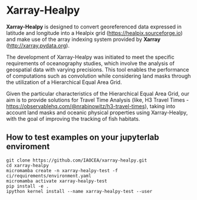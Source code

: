 # Xarray-Healpy

**Xarray-Healpy** is designed to convert georeferenced data expressed in latitude and longitude into a Healpix grid (https://healpix.sourceforge.io) and make use of the array indexing system provided by **Xarray** (http://xarray.pydata.org).

The development of Xarray-Healpy was initiated to meet the specific requirements of oceanography studies, which involve the analysis of geospatial data with varying precisions. This tool enables the performance of computations such as convolution while considering land masks through the utilization of a Hierarchical Equal Area Grid.

Given the particular characteristics of the Hierarchical Equal Area Grid, our aim is to provide solutions for Travel Time Analysis (like, H3 Travel Times - https://observablehq.com/@nrabinowitz/h3-travel-times), taking into account land masks and oceanic physical properties using Xarray-Healpy, with the goal of improving the tracking of fish habitats.

## How to test examples on your jupyterlab enviroment

```
git clone https://github.com/IAOCEA/xarray-healpy.git
cd xarray-healpy
micromamba create -n xarray-healpy-test -f ci/requirements/environment.yaml
micromamba activate xarray-healpy-test
pip install -e .
ipython kernel install --name xarray-healpy-test --user

```
